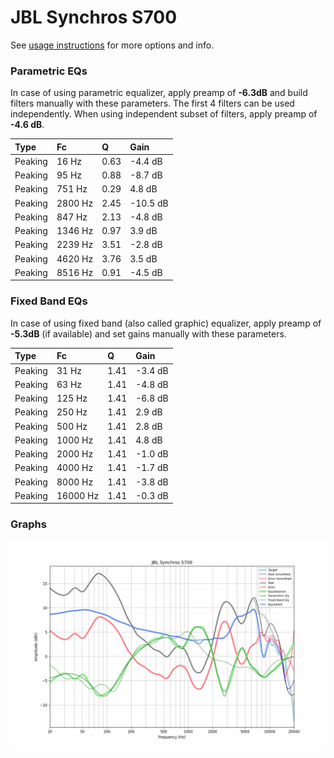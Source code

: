 # JBL Synchros S700
See [usage instructions](https://github.com/jaakkopasanen/AutoEq#usage) for more options and info.

### Parametric EQs
In case of using parametric equalizer, apply preamp of **-6.3dB** and build filters manually
with these parameters. The first 4 filters can be used independently.
When using independent subset of filters, apply preamp of **-4.6 dB**.

| Type    | Fc      |    Q | Gain     |
|:--------|:--------|:-----|:---------|
| Peaking | 16 Hz   | 0.63 | -4.4 dB  |
| Peaking | 95 Hz   | 0.88 | -8.7 dB  |
| Peaking | 751 Hz  | 0.29 | 4.8 dB   |
| Peaking | 2800 Hz | 2.45 | -10.5 dB |
| Peaking | 847 Hz  | 2.13 | -4.8 dB  |
| Peaking | 1346 Hz | 0.97 | 3.9 dB   |
| Peaking | 2239 Hz | 3.51 | -2.8 dB  |
| Peaking | 4620 Hz | 3.76 | 3.5 dB   |
| Peaking | 8516 Hz | 0.91 | -4.5 dB  |

### Fixed Band EQs
In case of using fixed band (also called graphic) equalizer, apply preamp of **-5.3dB**
(if available) and set gains manually with these parameters.

| Type    | Fc       |    Q | Gain    |
|:--------|:---------|:-----|:--------|
| Peaking | 31 Hz    | 1.41 | -3.4 dB |
| Peaking | 63 Hz    | 1.41 | -4.8 dB |
| Peaking | 125 Hz   | 1.41 | -6.8 dB |
| Peaking | 250 Hz   | 1.41 | 2.9 dB  |
| Peaking | 500 Hz   | 1.41 | 2.8 dB  |
| Peaking | 1000 Hz  | 1.41 | 4.8 dB  |
| Peaking | 2000 Hz  | 1.41 | -1.0 dB |
| Peaking | 4000 Hz  | 1.41 | -1.7 dB |
| Peaking | 8000 Hz  | 1.41 | -3.8 dB |
| Peaking | 16000 Hz | 1.41 | -0.3 dB |

### Graphs
![](./JBL%20Synchros%20S700.png)